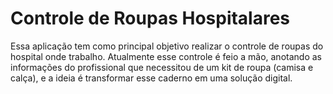 # Controle de Roupas Hospitalares
Essa aplicação tem como principal objetivo realizar o controle de roupas do hospital onde trabalho. Atualmente esse controle é feio a mão, anotando as informações do profissional que necessitou de um kit de roupa (camisa e calça), e a ideia é transformar esse caderno em uma solução digital.
